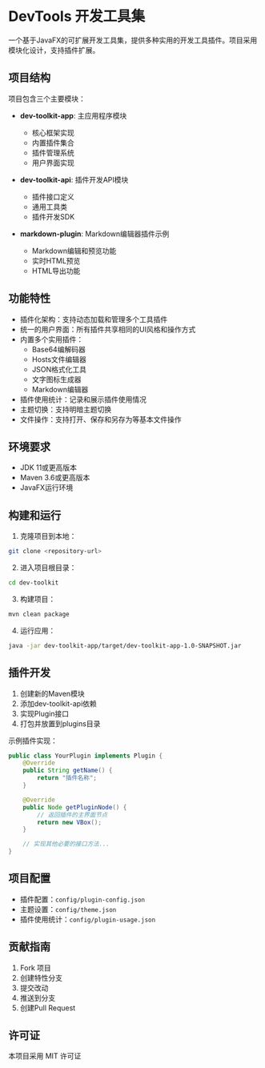 # DevTools 开发工具集

一个基于JavaFX的可扩展开发工具集，提供多种实用的开发工具插件。项目采用模块化设计，支持插件扩展。

## 项目结构

项目包含三个主要模块：

- **dev-toolkit-app**: 主应用程序模块
  - 核心框架实现
  - 内置插件集合
  - 插件管理系统
  - 用户界面实现

- **dev-toolkit-api**: 插件开发API模块
  - 插件接口定义
  - 通用工具类
  - 插件开发SDK

- **markdown-plugin**: Markdown编辑器插件示例
  - Markdown编辑和预览功能
  - 实时HTML预览
  - HTML导出功能

## 功能特性

- 插件化架构：支持动态加载和管理多个工具插件
- 统一的用户界面：所有插件共享相同的UI风格和操作方式
- 内置多个实用插件：
  - Base64编解码器
  - Hosts文件编辑器
  - JSON格式化工具
  - 文字图标生成器
  - Markdown编辑器
- 插件使用统计：记录和展示插件使用情况
- 主题切换：支持明暗主题切换
- 文件操作：支持打开、保存和另存为等基本文件操作

## 环境要求

- JDK 11或更高版本
- Maven 3.6或更高版本
- JavaFX运行环境

## 构建和运行

1. 克隆项目到本地：
```bash
git clone <repository-url>
```

2. 进入项目根目录：
```bash
cd dev-toolkit
```

3. 构建项目：
```bash
mvn clean package
```

4. 运行应用：
```bash
java -jar dev-toolkit-app/target/dev-toolkit-app-1.0-SNAPSHOT.jar
```

## 插件开发

1. 创建新的Maven模块
2. 添加dev-toolkit-api依赖
3. 实现Plugin接口
4. 打包并放置到plugins目录

示例插件实现：

```java
public class YourPlugin implements Plugin {
    @Override
    public String getName() {
        return "插件名称";
    }

    @Override
    public Node getPluginNode() {
        // 返回插件的主界面节点
        return new VBox();
    }

    // 实现其他必要的接口方法...
}
```

## 项目配置

- 插件配置：`config/plugin-config.json`
- 主题设置：`config/theme.json`
- 插件使用统计：`config/plugin-usage.json`

## 贡献指南

1. Fork 项目
2. 创建特性分支
3. 提交改动
4. 推送到分支
5. 创建Pull Request

## 许可证

本项目采用 MIT 许可证